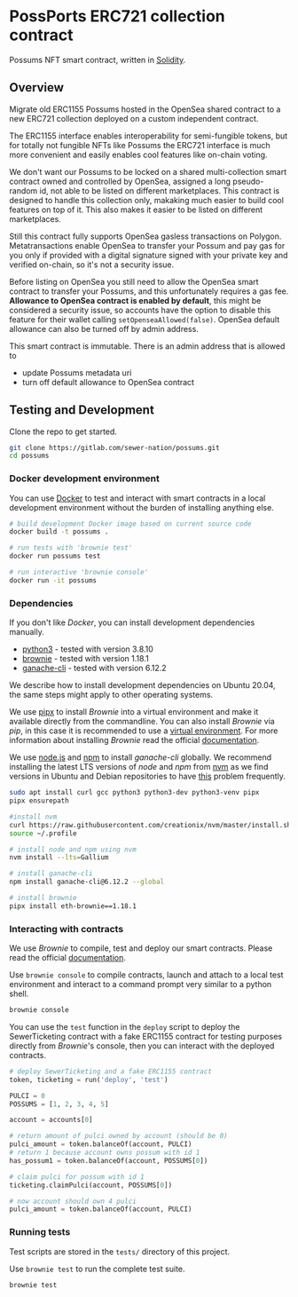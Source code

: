 # PossPorts ERC721 collection contract
Possums NFT smart contract, written in [Solidity](https://docs.soliditylang.org/).

## Overview
Migrate old ERC1155 Possums hosted in the OpenSea shared contract to a new ERC721 collection deployed on a custom independent contract.

The ERC1155 interface enables interoperability for semi-fungible tokens, but for totally not fungible NFTs like Possums the ERC721 interface is much more convenient and easily enables cool features like on-chain voting.

We don't want our Possums to be locked on a shared multi-collection smart contract owned and controlled by OpenSea, assigned a long pseudo-random id, not able to be listed on different marketplaces. This contract is designed to handle this collection only, makaking much easier to build cool features on top of it. This also makes it easier to be listed on different marketplaces.

Still this contract fully supports OpenSea gasless transactions on Polygon. Metatransactions enable OpenSea to transfer your Possum and pay gas for you only if provided with a digital signature signed with your private key and verified on-chain, so it's not a security issue.

Before listing on OpenSea you still need to allow the OpenSea smart contract to transfer your Possums, and this unfortunately requires a gas fee. **Allowance to OpenSea contract is enabled by default**, this might be considered a security issue, so accounts have the option to disable this feature for their wallet calling `setOpenseaAllowed(false)`. OpenSea default allowance can also be turned off by admin address.

This smart contract is immutable. There is an admin address that is allowed to
- update Possums metadata uri
- turn off default allowance to OpenSea contract

## Testing and Development
Clone the repo to get started.

```bash
git clone https://gitlab.com/sewer-nation/possums.git
cd possums
```

### Docker development environment
You can use [Docker](https://www.docker.com/) to test and interact with smart contracts in a local development environment without the burden of installing anything else.

```bash
# build development Docker image based on current source code
docker build -t possums .

# run tests with 'brownie test'
docker run possums test

# run interactive 'brownie console'
docker run -it possums
```

### Dependencies
If you don't like *Docker*, you can install development dependencies manually.

* [python3](https://www.python.org/downloads/release/python-368/) - tested with version 3.8.10
* [brownie](https://github.com/iamdefinitelyahuman/brownie) - tested with version 1.18.1
* [ganache-cli](https://github.com/trufflesuite/ganache-cli) - tested with version 6.12.2

We describe how to install development dependencies on Ubuntu 20.04, the same steps might apply to other operating systems.

We use [pipx](https://github.com/pypa/pipx) to install *Brownie* into a virtual environment and make it available directly from the commandline. You can also install *Brownie* via *pip*, in this case it is recommended to use a [virtual environment](https://docs.python.org/3/tutorial/venv.html). For more information about installing *Brownie* read the official [documentation](https://eth-brownie.readthedocs.io/en/stable/install.html#installing-brownie).

We use [node.js](https://nodejs.org/en/) and [npm](https://www.npmjs.com/) to install *ganache-cli* globally. We recommend installing the latest LTS versions of *node* and *npm* from [nvm](https://github.com/nvm-sh/nvm#installing-and-updating) as we find versions in Ubuntu and Debian repositories to have [this](https://askubuntu.com/questions/1161494/npm-version-is-not-compatible-with-node-js-version) problem frequently.

```bash
sudo apt install curl gcc python3 python3-dev python3-venv pipx
pipx ensurepath

#install nvm
curl https://raw.githubusercontent.com/creationix/nvm/master/install.sh | bash
source ~/.profile

# install node and npm using nvm
nvm install --lts=Gallium

# install ganache-cli
npm install ganache-cli@6.12.2 --global

# install brownie
pipx install eth-brownie==1.18.1
```

### Interacting with contracts
We use *Brownie* to compile, test and deploy our smart contracts. Please read the official [documentation](https://eth-brownie.readthedocs.io/en/stable/).

Use `brownie console` to compile contracts, launch and attach to a local test environment and interact to a command prompt very similar to a python shell.

```bash
brownie console
```

You can use the `test` function in the `deploy` script to deploy the SewerTicketing contract with a fake ERC1155 contract for testing purposes directly from *Brownie*'s console, then you can interact with the deployed contracts.

```python
# deploy SewerTicketing and a fake ERC1155 contract
token, ticketing = run('deploy', 'test')

PULCI = 0
POSSUMS = [1, 2, 3, 4, 5]

account = accounts[0]

# return amount of pulci owned by account (should be 0)
pulci_amount = token.balanceOf(account, PULCI)
# return 1 because account owns possum with id 1
has_possum1 = token.balanceOf(account, POSSUMS[0])

# claim pulci for possum with id 1
ticketing.claimPulci(account, POSSUMS[0])

# now account should own 4 pulci
pulci_amount = token.balanceOf(account, PULCI)
```

### Running tests
Test scripts are stored in the `tests/` directory of this project.

Use `brownie test` to run the complete test suite.

```bash
brownie test
```
